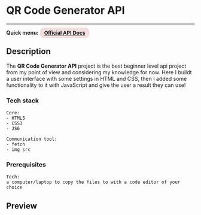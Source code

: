# QR Code Generator API

---

<div>
<b>Quick menu:</b>
<a href="https://goqr.me/api/" target="_blank" rel="noopener"
    style="padding:0.35rem 0.7rem;
    color: black;
    background: #F1DEDE;
    border-radius:10px;
    font-size:0.85rem;
    font-weight:600;">Official API Docs</a>

## Description

<p>The <b>QR Code Generator API</b> project is the best beginner level api project from my point of view and considering my knowledge for now. Here I buildt a user interface with some settings in HTML and CSS, then I added some functionality to it with JavaScript and give the user a result they can use!</p>

### Tech stack

```
Core:
- HTML5
- CSS3
- JS6

Communication tool:
- fetch
- img src
```

### Prerequisites
```
Tech: 
a computer/laptop to copy the files to with a code editor of your choice
```

## Preview

